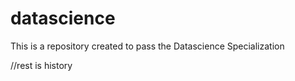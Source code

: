 # datascience
This is a repository created to pass the Datascience Specialization

//rest is history
